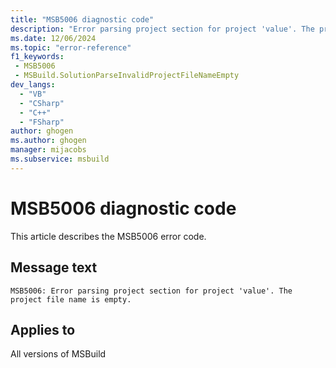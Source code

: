 ```yaml
---
title: "MSB5006 diagnostic code"
description: "Error parsing project section for project 'value'. The project file name is empty."
ms.date: 12/06/2024
ms.topic: "error-reference"
f1_keywords:
 - MSB5006
 - MSBuild.SolutionParseInvalidProjectFileNameEmpty
dev_langs:
  - "VB"
  - "CSharp"
  - "C++"
  - "FSharp"
author: ghogen
ms.author: ghogen
manager: mijacobs
ms.subservice: msbuild
---
```


# MSB5006 diagnostic code

<!-- :::ErrorDefinitionDescription::: -->
<!-- :::editable-content name="introDescription"::: -->
This article describes the MSB5006 error code.
<!-- :::editable-content-end::: -->

## Message text

```output
MSB5006: Error parsing project section for project 'value'. The project file name is empty.
```

<!-- :::editable-content name="postOutputDescription"::: -->
<!--
{StrBegin="MSB5006: "}UE: The solution filename is provided separately to loggers.
-->
<!-- :::editable-content-end::: -->
<!-- :::ErrorDefinitionDescription-end::: -->

## Applies to

All versions of MSBuild
